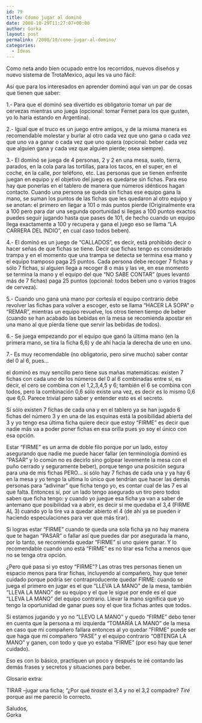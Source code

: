 ```yaml
---
id: 79
title: Cdomo jugar al dominó
date: 2008-10-29T11:27:07+00:00
author: Gorka
layout: post
permalink: /2008/10/como-jugar-al-domino/
categories:
  - Ideas
---
```

Como neta ando bien ocupado entre los recorridos, nuevos diseños y nuevo sistema de TrotaMexico, aquí les va uno fácil:

Así que para los interesados en aprender dominó aquí van un par de cosas que tienen que saber:

1.- Para que el dominó sea divertido es obligatorio tomar un par de cervezas mientras uno juega (opcional: tomar Fernet para los que gusten, yo lo haría estando en Argentina).

2.- Igual que el truco es un juego entre amigos, y de la misma manera es recomendable molestar y burlar al otro cada vez que uno gana o cada vez que uno va a ganar o cada vez que uno quiera (opcional: beber cada vez que alguien gana y cada vez que alguien pierde; osea siempre).

3.- El dominó se juega de 4 personas, 2 y 2 en una mesa, suelo, tierra, parados, en la cola para las tortillas, para los tacos, en el super, en el coche, en la calle, por teléfono, etc. Las personas que se tienen enfrente juegan en equipo y el objetivo del juego es quedarse sin fichas. Para eso hay que ponerlas en el tablero de manera que números idénticos hagan contacto. Cuando una persona se queda sin fichas ese equipo gana la mano, se suman los puntos de las fichas que les quedaron al otro equipo y se anotan: el primero en llegar a 101 o más puntos pierde (Originalmente era a 100 pero para dar una segunda oportunidad si llegas a 100 puntos exactos puedes seguir jugando hasta que pases de 101, de hecho cuando un equipo llega exactamente a 100 y recupera y gana el juego eso se llama “LA CARRERA DEL INDIO”, en cual caso todos beben).

4.- El dominó es un juego de “CALLADOS”, es decir, está prohibido decir o hacer señas de que fichas se tiene. Decir que fichas tengo es considerado trampa y en el momento que una trampa se detecta se termina esa mano y el equipo tramposo paga 25 puntos. Cada persona debe recoger 7 fichas y sólo 7 fichas, si alguien llega a recoger 8 o más y las ve, en ese momento se termina la mano y el equipo del que “NO SABE CONTAR” (pues levantó más de 7 fichas) paga 25 puntos (opcional: todos beben uno o varios tragos de cerveza).

5.- Cuando uno gana una mano por cortesía el equipo contrario debe revolver las fichas para volver a escoger, esto se llama “HACER LA SOPA” o “REMAR”, mientras un equipo revuelve, los otros tienen tiempo de beber (cuando se han acabado las bebidas en la mesa se recomienda apostar en una mano al que pierda tiene que servir las bebidas de todos).

6.- Se juega empezando por el equipo que ganó la última mano (en la primera mano, se tira la ficha 6,6) y de ahí hacia la derecha de uno en uno.

7.- Es muy recomendable (no obligatorio, pero sirve mucho) saber contar del 0 al 6, pues…

el dominó es muy sencillo pero tiene sus mañas matemáticas: existen 7 fichas con cada uno de los números del 0 al 6 combinadas entre sí, es decir, el cero se combina con el 1,2,3,4,5 y 6; también el 6 se combina con todos, pero la combinación 0,6 sólo existe una vez, es decir es lo mismo 0,6 que 6,0. Parece trivial pero saber y entender esto es el secreto.

Sí sólo existen 7 fichas de cada una y en el tablero ya se han jugado 6 fichas del número 3 y en una de las esquinas está la posibilidad abierta del 3 y yo tengo esa última ficha quiere decir que estoy “FIRME” es decir que nadie más va a poder poner fichas en esa orilla pues yo soy el único con esa opción.

Estar “FIRME” es un arma de doble filo porque por un lado, estoy asegurando que nadie me puede hacer fallar (en terminología dominó es “PASAR” y lo común no es decirlo sino golpear levemente la mesa con el puño cerrado y seguramente beber), porque tengo una posición segura para una de mis fichas PERO… si sólo hay 7 fichas de cada una y ya hay 6 en la mesa y yo tengo la ultima lo único que tendrían que hacer las demás personas para “adivinar” que ficha tengo yo, es contar cual de las 7 es al que falta. Entonces sí, por un lado tengo asegurado un tiro pero todos saben que ficha tengo: y cuando yo juegue esa ficha ya van a saber de antemano que posibilidad va a abrir, es decir si me quedaba el 3,4 (FIRME AL 3) cuando yo la tire va a quedar abierto el 4 (de ahí ya se pueden ir haciendo especulaciones para ver que más tirar).

Si logras estar “FIRME” cuando te queda una sola ficha ya no hay manera que te hagan “PASAR” o fallar así que puedes dar por asegurada la mano, por lo tanto, se recomienda quedar “FIRME” si uno quiere ganar. Y lo recomendable cuando uno está “FIRME” es no tirar esa ficha a menos que no se tenga otra opción.

¿Pero qué pasa si yo estoy “FIRME”? Las otras tres personas tienen un espacio menos para tirar fichas, incluyendo al compañero, hay que tener cuidado porque podría ser contraproducente quedar FIRME: cuando se juega el primero en jugar es el que “LLEVA LA MANO” de la mesa, también “LLEVA LA MANO” de su equipo y el que le sigue por ende es el que “LLEVA LA MANO” del equipo contrario. Llevar la mano significa que yo tengo la oportunidad de ganar pues soy el que tira fichas antes que todos.

Si estamos jugando y yo no “LLEVO LA MANO” y quedo “FIRME” debo tener en cuenta que la persona a mi izquierda “TOMARÍA LA MANO” de la mesa en caso que mi compañero fallara entonces al yo quedar “FIRME” puede ser que haga que mi compañero “PASE” y el equipo contrario “OBTENGA LA MANO” y ganen, con todo y que yo estaba “FIRME” (por eso hay que tener cuidado).

Eso es con lo básico, practiquen un poco y después te iré contando las demás frases y secretos y situaciones para beber.

Glosario extra:

TIRAR –jugar una ficha; “¿Por qué _tiraste_ el 3,4 y no el 3,2 compadre? _Tiré_ porque así me pareció lo correcto.

Saludos,<br />
Gorka
